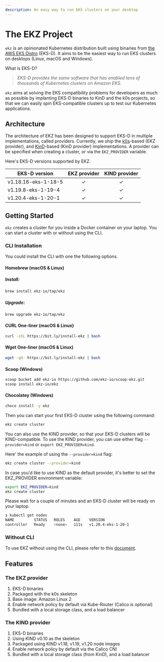```yaml
---
description: An easy way to run EKS clusters on your desktop
---
```


# The EKZ Project

`ekz` is an opinionated Kubernetes distribution built using binaries from [the AWS EKS Distro](https://distro.eks.amazonaws.com/) \(EKS-D\). It aims to be the easiest way to run EKS clusters on desktops (Linux, macOS and Windows).

What is EKS-D?

> _EKS-D provides the same software that has enabled tens of thousands of Kubernetes clusters on Amazon EKS._

`ekz` aims at solving the EKS compatibility problems for developers as much as possible by implanting EKS-D binaries to KinD and the k0s projects, so that we can easily spin EKS-compatible clusters up to test our Kubernetes applications.

## Architecture

The architecture of EKZ has been designed to support EKS-D in multiple implementations, called providers. Currently, we ship the [k0s](https://github.com/k0sproject/k0s)-based \(EKZ provider\), and [KinD](https://github.com/kubernetes-sigs/kind/)-based \(KinD provider\) implementations. A provider can be specified when creating a cluster, or via the `EKZ_PROVIDER` variable.

Here's EKS-D versions supported by EKZ.

| EKS-D version       | EKZ provider  | KIND provider|
| ------------------- | :-----------: | :----------: |
| v1.18.16-eks-1-18-5 | ✓             | ✓            |
| v1.19.8-eks-1-19-4  | ✓             | ✓            |
| v1.20.4-eks-1-20-1  | ✓             | ✓            |

## Getting Started

`ekz` creates a cluster for you inside a Docker container on your laptop. You can start a cluster with or without using the CLI.

### CLI Installation

You could install the CLI with one the following options.

#### Homebrew \(macOS & Linux\)

##### Install:
```bash
brew install ekz-io/tap/ekz
```
##### Upgrade:
```bash
brew upgrade ekz-io/tap/ekz
```

#### CURL One-liner \(macOS & Linux\)

```bash
curl -sSL https://bit.ly/install-ekz | bash
```

#### Wget One-liner \(macOS & Linux\)

```bash
wget -qO- https://bit.ly/install-ekz | bash
```

#### Scoop \(Windows\)

```bash
scoop bucket add ekz-io https://github.com/ekz-io/scoop-ekz.git
scoop install ekz-io/ekz
```

#### Chocolatey \(Windows\)

```bash
choco install -y ekz
```

Then you can start your first EKS-D cluster using the following command:

```bash
ekz create cluster
```

You can also use the KIND provider, so that your EKS-D clusters will be KIND-compatible. To use the KIND provider, you can use either flag `--provider=kind` or `export EKZ_PROVIDER=kind`.

Here' the example of using the `--provider=kind` flag:

```bash
ekz create cluster --provider=kind
```

In case you'd like to use KIND as the default provider, it's better to set the EKZ\_PROVIDER environment variable:

```bash
export EKZ_PROVIDER=kind
ekz create cluster
```

Please wait for a couple of minutes and an EKS-D cluster will be ready on your laptop.

```bash
❯ kubectl get nodes
NAME         STATUS   ROLES    AGE    VERSION
controller   Ready    <none>   111s   v1.20.4-eks-1-20-1
```

### Without CLI

To use EKZ without using the CLI, please refer to this [document](without_cli.md).

## Features

### The EKZ provider

1. EKS-D binaries
2. Packaged with the k0s skeleton 
3. Base image: Amazon Linux 2 
4. Enable network policy by default via Kube-Router (Calico is optional)
5. Bundled with a local storage class, and a load balancer

### The KIND provider

1. EKS-D binaries
2. Using KIND v0.10 as the skeleton
3. Packaged using KIND v1.18, v1.19, v1.20 node images
4. Enable network policy by default via the Calico CNI
5. Bundled with a local storage class (from KinD), and a load balancer
